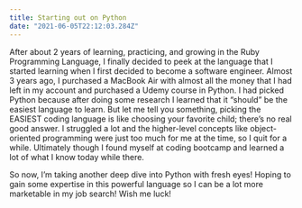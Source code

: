 ```yaml
---
title: Starting out on Python
date: "2021-06-05T22:12:03.284Z"
---
```

After about 2 years of learning, practicing, and growing in the Ruby Programming Language, I finally decided to peek at the language that I started learning when I first decided to become a software engineer. Almost 3 years ago, I purchased a MacBook Air with almost all the money that I had left in my account and purchased a Udemy course in Python. I had picked Python because after doing some research I learned that it “should” be the easiest language to learn. But let me tell you something, picking the EASIEST coding language is like choosing your favorite child; there’s no real good answer. I struggled a lot and the higher-level concepts like object-oriented programming were just too much for me at the time, so I quit for a while. Ultimately though I found myself at coding bootcamp and learned a lot of what I know today while there. 

So now, I’m taking another deep dive into Python with fresh eyes! Hoping to gain some expertise in this powerful language so I can be a lot more marketable in my job search! Wish me luck!

